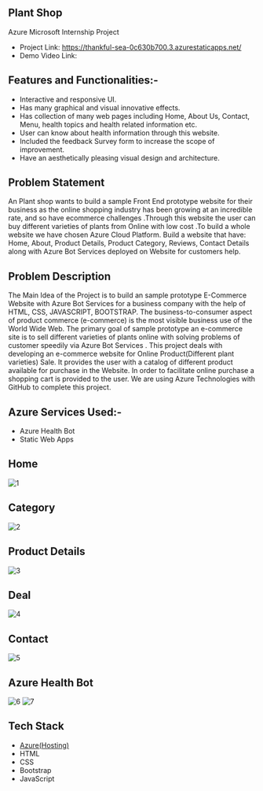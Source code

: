 ## Plant Shop 
Azure Microsoft Internship Project
- Project Link: https://thankful-sea-0c630b700.3.azurestaticapps.net/
- Demo Video Link: 

## Features and Functionalities:-
- Interactive and responsive UI.
- Has many graphical and visual innovative effects.
- Has collection of many web pages including Home, About Us, Contact, Menu, health topics and health related information etc.
- User can know about health information through this website.
- Included the feedback Survey form to increase the scope of improvement.
- Have an aesthetically pleasing visual design and architecture.
## Problem Statement
An Plant shop wants to build a sample Front End prototype website for their business as the online shopping industry has been growing at an incredible rate, and so have ecommerce challenges .Through this website the user can buy different varieties of plants from Online with low cost .To build a whole website we have chosen Azure Cloud Platform. Build a website that have: Home, About, Product Details, Product Category, Reviews, Contact Details along with Azure Bot Services deployed on Website for customers help.
## Problem Description
The Main Idea of the Project is to build an sample prototype E-Commerce Website with Azure Bot Services for a business company with the help of HTML, CSS, JAVASCRIPT, BOOTSTRAP. The business-to-consumer aspect of product commerce (e-commerce) is the most visible business use of the World Wide Web. The primary goal of sample prototype an e-commerce site is to sell different varieties of plants online with solving problems of customer speedily via Azure Bot Services . This project deals with developing an e-commerce website for Online Product(Different plant varieties) Sale. It provides the user with a catalog of different product available for purchase in the Website. In order to facilitate online purchase a shopping cart is provided to the user. We are using Azure Technologies with GitHub to complete this project.
## Azure Services Used:-
- Azure Health Bot 
- Static Web Apps
## Home
![1](https://user-images.githubusercontent.com/118525738/232116368-0d099bb3-e73e-4e11-afd6-a74fc50f40bf.jpg)
## Category
![2](https://user-images.githubusercontent.com/118525738/232116396-d217738e-ba18-4c7a-8cd8-4e74d4e8418b.jpg)
## Product Details
![3](https://user-images.githubusercontent.com/118525738/232116404-e36ca3bb-d7b4-450b-9b63-2c74f6be1ce8.jpg)
## Deal
![4](https://user-images.githubusercontent.com/118525738/232116409-17b259df-5bd4-4dd1-bfe2-0c11643e7f51.jpg)
## Contact
![5](https://user-images.githubusercontent.com/118525738/232116417-77db8b1d-6b97-431c-9e78-161eafd92b71.jpg)
## Azure Health Bot
![6](https://user-images.githubusercontent.com/118525738/232116423-d5a074bd-9ce1-43dd-8d94-b19e71fed24b.jpg)
![7](https://user-images.githubusercontent.com/118525738/232116431-2947cfa9-3f62-4a86-aac8-f9587c90a8c9.jpg)
## Tech Stack 
- [Azure(Hosting)](https://azure.microsoft.com/en-in/features/azure-portal/)
- HTML
- CSS
- Bootstrap
- JavaScript
